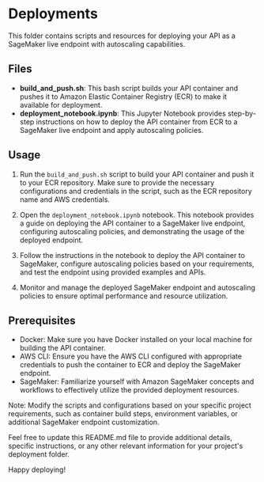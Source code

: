 # Deployments

This folder contains scripts and resources for deploying your API as a SageMaker live endpoint with autoscaling capabilities.

## Files

- **build_and_push.sh**: This bash script builds your API container and pushes it to Amazon Elastic Container Registry (ECR) to make it available for deployment.
- **deployment_notebook.ipynb**: This Jupyter Notebook provides step-by-step instructions on how to deploy the API container from ECR to a SageMaker live endpoint and apply autoscaling policies.

## Usage

1. Run the `build_and_push.sh` script to build your API container and push it to your ECR repository. Make sure to provide the necessary configurations and credentials in the script, such as the ECR repository name and AWS credentials.

2. Open the `deployment_notebook.ipynb` notebook. This notebook provides a guide on deploying the API container to a SageMaker live endpoint, configuring autoscaling policies, and demonstrating the usage of the deployed endpoint.

3. Follow the instructions in the notebook to deploy the API container to SageMaker, configure autoscaling policies based on your requirements, and test the endpoint using provided examples and APIs.

4. Monitor and manage the deployed SageMaker endpoint and autoscaling policies to ensure optimal performance and resource utilization.

## Prerequisites

- Docker: Make sure you have Docker installed on your local machine for building the API container.
- AWS CLI: Ensure you have the AWS CLI configured with appropriate credentials to push the container to ECR and deploy the SageMaker endpoint.
- SageMaker: Familiarize yourself with Amazon SageMaker concepts and workflows to effectively utilize the provided deployment resources.

Note: Modify the scripts and configurations based on your specific project requirements, such as container build steps, environment variables, or additional SageMaker endpoint customization.

Feel free to update this README.md file to provide additional details, specific instructions, or any other relevant information for your project's deployment folder.

Happy deploying!
